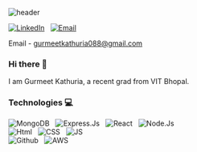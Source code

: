 ![header](https://capsule-render.vercel.app/api?type=Venom&color=auto&height=300&section=header&text=Hey!%20I%20am%20Divyanshu%20Verma&fontSize=50&animation=fadeIn)

[![LinkedIn](https://img.shields.io/badge/LinkedIn-0077B5?style=for-the-badge&logo=linkedin&logoColor=white)](https://www.linkedin.com/in/gurmeet-kathuria) &nbsp; [![Email](https://img.shields.io/badge/Gmail-D14836?style=for-the-badge&logo=gmail&logoColor=white)](mailto:gurmeetkathuria088@gmail.com) &nbsp;

Email - gurmeetkathuria088@gmail.com
### Hi there 👋
I am Gurmeet Kathuria, a recent grad from VIT Bhopal.

### Technologies 💻
![MongoDB](https://img.shields.io/badge/mongodb-%2300ADD8.svg?style=for-the-badge&logo=mongodb&logoColor=white) &nbsp;
![Express.Js](https://img.shields.io/badge/express.js-FFD43B?style=for-the-badge&logo=express&logoColor=blue) &nbsp;
![React](https://img.shields.io/badge/React-092E20?style=for-the-badge&logo=react&logoColor=green) &nbsp;
![Node.Js](https://img.shields.io/badge/node.js-%23DD0031.svg?&style=for-the-badge&logo=nodedotjs&logoColor=white) &nbsp;
<br>
![Html](https://img.shields.io/badge/HTML-005C84?style=for-the-badge&logo=html5&logoColor=white) &nbsp;
![CSS](https://img.shields.io/badge/css-4EA94B?style=for-the-badge&logo=css&logoColor=white) &nbsp;
![JS](https://img.shields.io/badge/javascript-%23FF6600.svg?&style=for-the-badge&logo=javascript&logoColor=white) &nbsp;
<br>
![Github](https://img.shields.io/badge/github-37814A.svg?style=for-the-badge&logo=github&logoColor=white) &nbsp;
![AWS](https://img.shields.io/badge/Amazon_AWS-FF9900?style=for-the-badge&logo=amazonaws&logoColor=white) &nbsp;
